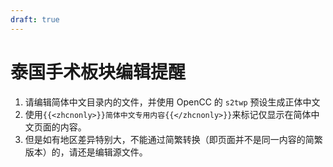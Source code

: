 ```yaml
---
draft: true
---
```


# 泰国手术板块编辑提醒

1. 请编辑简体中文目录内的文件，并使用 OpenCC 的 `s2twp` 预设生成正体中文
1. 使用`{{<zhcnonly>}}简体中文专用内容{{</zhcnonly>}}`来标记仅显示在简体中文页面的内容。
1. 但是如有地区差异特别大，不能通过简繁转换（即页面并不是同一内容的简繁版本）的，请还是编辑源文件。
